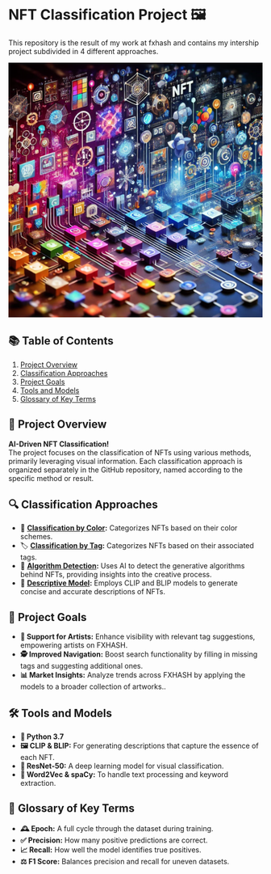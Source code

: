 # NFT Classification Project 🖼️

This repository is the result of my work at fxhash and contains my intership project subdivided in 4 different approaches.

![Header Image](images/header.webp)

## 📚 Table of Contents
1. [Project Overview](#project-overview)
2. [Classification Approaches](#-classification-approaches)
3. [Project Goals](#-project-goals)
4. [Tools and Models](#-tools-and-models)
5. [Glossary of Key Terms](#-glossary-of-key-terms)


## 📜 Project Overview
**AI-Driven NFT Classification!**  
The project focuses on the classification of NFTs using various methods, primarily leveraging visual information. Each classification approach is organized separately in the GitHub repository, named according to the specific method or result.

## 🔍 Classification Approaches
- 🎨 **[Classification by Color](ClassificationbyColor/README.md):** Categorizes NFTs based on their color schemes.
- 🏷️ **[Classification by Tag](ClassificationbyTag/README.md):** Categorizes NFTs based on their associated tags.
- 🤖 **[Algorithm Detection](AlgorithmDetection/README.md):** Uses AI to detect the generative algorithms behind NFTs, providing insights into the creative process.
- 📜 **[Descriptive Model](DescriptiveModel/README.md):** Employs CLIP and BLIP models to generate concise and accurate descriptions of NFTs.

## 🎯 Project Goals
- **🎨 Support for Artists:** Enhance visibility with relevant tag suggestions, empowering artists on FXHASH.
- **🕵️ Improved Navigation:** Boost search functionality by filling in missing tags and suggesting additional ones.
- **📊 Market Insights:** Analyze trends across FXHASH by applying the models to a broader collection of artworks..

## 🛠️ Tools and Models
- **🐍 Python 3.7**
- **🖼️ CLIP & BLIP:** For generating descriptions that capture the essence of each NFT.
- **🧠 ResNet-50:** A deep learning model for visual classification.
- **📝 Word2Vec & spaCy:** To handle text processing and keyword extraction.

## 📖 Glossary of Key Terms
- **🕰️ Epoch:** A full cycle through the dataset during training.
- **✅ Precision:** How many positive predictions are correct.
- **📈 Recall:** How well the model identifies true positives.
- **⚖️ F1 Score:** Balances precision and recall for uneven datasets.